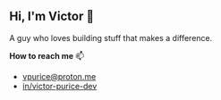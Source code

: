 ## Hi, I'm Victor 👋

A guy who loves building stuff that makes a difference.

__How to reach me__ 📫
- vpurice@proton.me
- [in/victor-purice-dev](https://www.linkedin.com/in/victor-purice-dev)



